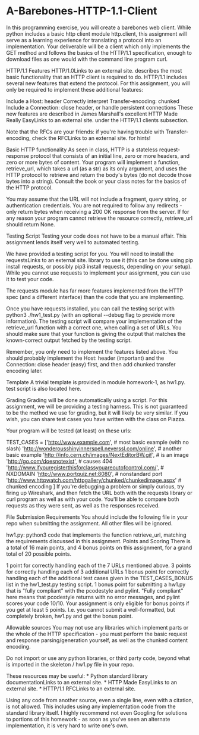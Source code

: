 # A-Barebones-HTTP-1.1-Client

In this programming exercise, you will create a barebones web client. While python includes a basic http client module http.client, this assignment will serve as a learning experience for translating a protocol into an implementation. Your deliverable will be a client which only implements the GET method and follows the basics of the HTTP/1.1 specification, enough to download files as one would with the command line program curl.

HTTP/1.1 Features
HTTP/1.0Links to an external site. describes the most basic functionality that an HTTP client is required to do. HTTP/1.1 includes several new features that extend the protocol. For this assignment, you will only be required to implement these additional features:

Include a Host: header
Correctly interpret Transfer-encoding: chunked
Include a Connection: close header, or handle persistent connections
These new features are described in James Marshall's excellent HTTP Made Really EasyLinks to an external site. under the HTTP/1.1 clients subsection.

Note that the RFCs are your friends: if you're having trouble with Transfer-encoding, check the RFCLinks to an external site. for hints!

Basic HTTP functionality
As seen in class, HTTP is a stateless request-response protocol that consists of an initial line, zero or more headers, and zero or more bytes of content. Your program will implement a function, retrieve_url, which takes a url (as a str) as its only argument, and uses the HTTP protocol to retrieve and return the body's bytes (do not decode those bytes into a string). Consult the book or your class notes for the basics of the HTTP protocol.

You may assume that the URL will not include a fragment, query string, or authentication credentials. You are not required to follow any redirects - only return bytes when receiving a 200 OK response from the server. If for any reason your program cannot retrieve the resource correctly, retrieve_url should return None.

Testing Script
Testing your code does not have to be a manual affair. This assignment lends itself very well to automated testing.

We have provided a testing script for you. You will need to install the requestsLinks to an external site. library to use it (this can be done using pip install requests, or possibly pip3 install requests, depending on your setup). While you cannot use requests to implement your assignment, you can use it to test your code.

The requests module has far more features implemented from the HTTP spec (and a different interface) than the code that you are implementing.

Once you have requests installed, you can call the testing script with python3 ./hw1_test.py (with an optional --debug flag to provide more information). The testing script will compare your implementation of the retrieve_url function with a correct one, when calling a set of URLs. You should make sure that your function is giving the output that matches the known-correct output fetched by the testing script.

Remember, you only need to implement the features listed above. You should probably implement the Host: header (important) and the Connection: close header (easy) first, and then add chunked transfer encoding later.

Template
A trivial template is provided in module homework-1, as hw1.py. test script is also located here. 

Grading
Grading will be done automatically using a script. For this assignment, we will be providing a testing harness. This is not guaranteed to be the method we use for grading, but it will likely be very similar. If you wish, you can share test cases you have written with the class on Piazza.

Your program will be tested (at least) on these urls:

TEST_CASES = ['http://www.example.com',  # most basic example (with no slash)
              'http://wonderousshinyinnerspell.neverssl.com/online',  # another basic example
              'http://info.cern.ch/images/NextEditorBW.gif',  # is an image
              'http://go.com/doesnotexist',  # causes 404
              'http://www.ifyouregisterthisforclassyouareoutofcontrol.com/', # NXDOMAIN
              'http://www.portquiz.net:8080', # nonstandard port
              'http://www.httpwatch.com/httpgallery/chunked/chunkedimage.aspx' # chunked encoding
]
If you're debugging a problem or simply curious, try firing up Wireshark, and then fetch the URL both with the requests library or curl program as well as with your code. You'll be able to compare both requests as they were sent, as well as the responses received.

File Submission Requirements
You should include the following file in your repo when submitting the assignment. All other files will be ignored.

hw1.py: python3 code that implements the function retrieve_url, matching the requirements discussed in this assignment.
Points and Scoring
There is a total of 16 main points, and 4 bonus points on this assignment, for a grand total of 20 possible points.

1 point for correctly handling each of the 7 URLs mentioned above.
3 points for correctly handling each of 3 additional URLs
1 bonus point for correctly handling each of the additional test cases given in the TEST_CASES_BONUS list in the hw1_test.py testing script.
1 bonus point for submitting a hw1.py that is "fully compliant" with the pcodestyle and pylint. "Fully compliant" here means that pcodestyle returns with no error messages, and pylint scores your code 10/10.
Your assignment is only eligible for bonus points if you get at least 5 points. I.e. you cannot submit a well-formatted, but completely broken, hw1.py and get the bonus point.

Allowable sources
You may not use any libraries which implement parts or the whole of the HTTP specification - you must perform the basic request and response parsing/generation yourself, as well as the chunked content encoding.

Do not import or use any python libraries, or third party code, beyond what is imported in the skeleton / hw1.py file in your repo.

These resources may be useful: * Python standard library documentationLinks to an external site. * HTTP Made EasyLinks to an external site. * HTTP/1.1 RFCLinks to an external site.

Using any code from another source, even a single line, even with a citation, is not allowed. This includes using any implementation code from the standard library itself. I highly recommend not even Googling for solutions to portions of this homework - as soon as you've seen an alternate implementation, it is very hard to write one's own.
